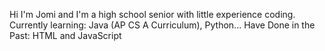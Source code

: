 Hi I'm Jomi
  and I'm a high school senior with little experience coding.
  Currently learning: Java (AP CS A Curriculum), Python...
  Have Done in the Past: HTML and JavaScript

<!---
Samuriot/Samuriot is a ✨ special ✨ repository because its `README.md` (this file) appears on your GitHub profile.
You can click the Preview link to take a look at your changes.
--->
